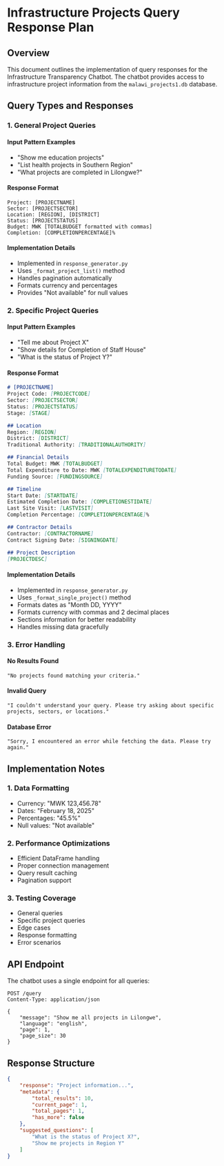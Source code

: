 # Infrastructure Projects Query Response Plan

## Overview
This document outlines the implementation of query responses for the Infrastructure Transparency Chatbot. The chatbot provides access to infrastructure project information from the `malawi_projects1.db` database.

## Query Types and Responses

### 1. General Project Queries

#### Input Pattern Examples
- "Show me education projects"
- "List health projects in Southern Region"
- "What projects are completed in Lilongwe?"

#### Response Format
```
Project: [PROJECTNAME]
Sector: [PROJECTSECTOR]
Location: [REGION], [DISTRICT]
Status: [PROJECTSTATUS]
Budget: MWK [TOTALBUDGET formatted with commas]
Completion: [COMPLETIONPERCENTAGE]%
```

#### Implementation Details
- Implemented in `response_generator.py`
- Uses `_format_project_list()` method
- Handles pagination automatically
- Formats currency and percentages
- Provides "Not available" for null values

### 2. Specific Project Queries

#### Input Pattern Examples
- "Tell me about Project X"
- "Show details for Completion of Staff House"
- "What is the status of Project Y?"

#### Response Format
```markdown
# [PROJECTNAME]
Project Code: [PROJECTCODE]
Sector: [PROJECTSECTOR]
Status: [PROJECTSTATUS]
Stage: [STAGE]

## Location
Region: [REGION]
District: [DISTRICT]
Traditional Authority: [TRADITIONALAUTHORITY]

## Financial Details
Total Budget: MWK [TOTALBUDGET]
Total Expenditure to Date: MWK [TOTALEXPENDITURETODATE]
Funding Source: [FUNDINGSOURCE]

## Timeline
Start Date: [STARTDATE]
Estimated Completion Date: [COMPLETIONESTIDATE]
Last Site Visit: [LASTVISIT]
Completion Percentage: [COMPLETIONPERCENTAGE]%

## Contractor Details
Contractor: [CONTRACTORNAME]
Contract Signing Date: [SIGNINGDATE]

## Project Description
[PROJECTDESC]
```

#### Implementation Details
- Implemented in `response_generator.py`
- Uses `_format_single_project()` method
- Formats dates as "Month DD, YYYY"
- Formats currency with commas and 2 decimal places
- Sections information for better readability
- Handles missing data gracefully

### 3. Error Handling

#### No Results Found
```
"No projects found matching your criteria."
```

#### Invalid Query
```
"I couldn't understand your query. Please try asking about specific projects, sectors, or locations."
```

#### Database Error
```
"Sorry, I encountered an error while fetching the data. Please try again."
```

## Implementation Notes

### 1. Data Formatting
- Currency: "MWK 123,456.78"
- Dates: "February 18, 2025"
- Percentages: "45.5%"
- Null values: "Not available"

### 2. Performance Optimizations
- Efficient DataFrame handling
- Proper connection management
- Query result caching
- Pagination support

### 3. Testing Coverage
- General queries
- Specific project queries
- Edge cases
- Response formatting
- Error scenarios

## API Endpoint

The chatbot uses a single endpoint for all queries:
```
POST /query
Content-Type: application/json

{
    "message": "Show me all projects in Lilongwe",
    "language": "english",
    "page": 1,
    "page_size": 30
}
```

## Response Structure
```json
{
    "response": "Project information...",
    "metadata": {
        "total_results": 10,
        "current_page": 1,
        "total_pages": 1,
        "has_more": false
    },
    "suggested_questions": [
        "What is the status of Project X?",
        "Show me projects in Region Y"
    ]
}
